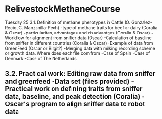 # RelivestockMethaneCourse
Tuesday 25
3.1. Definition of methane phenotypes in Cattle (O. Gonzalez-Recio, C. Manzanilla-Pech)
  -type of methane traits for beef or dairy (Coralia & Oscar)
  -particularites, advantages and disadvantges (Coralia & Oscar)
  -Workflow for alignment from sniffer data (Oscar)
  -Calculation of baseline from sniffer in different countries (Coralia & Oscar)
  -Example of data from GreenFeed (Oscar or Birgit?)
  -Merging data with milking recording scheme or growth data. Where does each file com from
    -Case of Spain
    -Case of Denmark
    -Case of The Netherlands
  
3.2. Practical work: Editing raw data from sniffer and greenfeed
  -Data set (files provided)
  -Practical work on defining traits from sniffer data, baseline, and peak detection (Coralia)
  -Oscar's program to align sniffer data to robot data
  -
  
